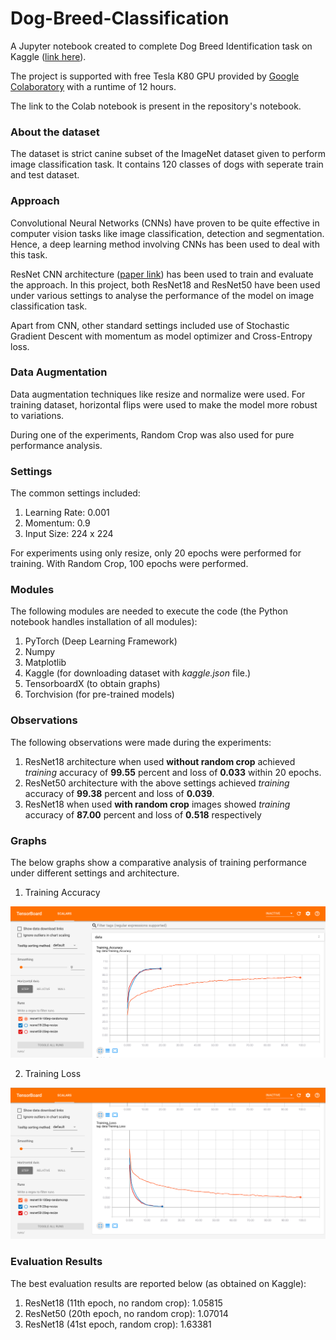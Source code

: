 # Dog-Breed-Classification

A Jupyter notebook created to complete Dog Breed Identification task on Kaggle ([link here](https://www.kaggle.com/c/dog-breed-identification/)).

The project is supported with free Tesla K80 GPU provided by [Google Colaboratory](https://colab.research.google.com/) with a runtime of 12 hours.

The link to the Colab notebook is present in the repository's notebook.

### About the dataset

The dataset is strict canine subset of the ImageNet dataset given to perform image classification task. It contains 120 classes of dogs with seperate train and test dataset.

### Approach

Convolutional Neural Networks (CNNs) have proven to be quite effective in computer vision tasks like image classification, detection and segmentation. Hence, a deep learning method involving CNNs has been used to deal with this task.

ResNet CNN architecture ([paper link](https://arxiv.org/abs/1512.03385)) has been used to train and evaluate the approach. In this project, both ResNet18 and ResNet50 have been used under various settings to analyse the performance of the model on image classification task.

Apart from CNN, other standard settings included use of Stochastic Gradient Descent with momentum as model optimizer and Cross-Entropy loss.

### Data Augmentation

Data augmentation techniques like resize and normalize were used. For training dataset, horizontal flips were used to make the model more robust to variations.

During one of the experiments, Random Crop was also used for pure performance analysis.

### Settings

The common settings included:

  1. Learning Rate: 0.001
  2. Momentum: 0.9
  3. Input Size: 224 x 224
  
For experiments using only resize, only 20 epochs were performed for training. With Random Crop, 100 epochs were performed.

### Modules

The following modules are needed to execute the code (the Python notebook handles installation of all modules):

  1. PyTorch (Deep Learning Framework)
  2. Numpy
  3. Matplotlib
  4. Kaggle (for downloading dataset with _kaggle.json_ file.)
  5. TensorboardX (to obtain graphs)
  6. Torchvision (for pre-trained models)
  
### Observations

The following observations were made during the experiments:
  
  1. ResNet18 architecture when used **without random crop** achieved _training_ accuracy of **99.55** percent and loss of **0.033** within 20 epochs.
  2. ResNet50 architecture with the above settings achieved _training_ accuracy of **99.38** percent and loss of **0.039**.
  3. ResNet18 when used **with random crop** images showed _training_ accuracy of **87.00** percent and loss of **0.518** respectively
  
### Graphs

The below graphs show a comparative analysis of training performance under different settings and architecture.

1. Training Accuracy

![Training Accuracy](https://github.com/radonys/Dog-Breed-Classification/blob/master/graphs/Training_Loss.png "Training Accuracy")

2. Training Loss

![Training Loss](https://github.com/radonys/Dog-Breed-Classification/blob/master/graphs/Training_Accuracies.png "Training Loss")

### Evaluation Results

The best evaluation results are reported below (as obtained on Kaggle):

  1. ResNet18 (11th epoch, no random crop): 1.05815
  2. ResNet50 (20th epoch, no random crop): 1.07014
  3. ResNet18 (41st epoch, random crop): 1.63381
